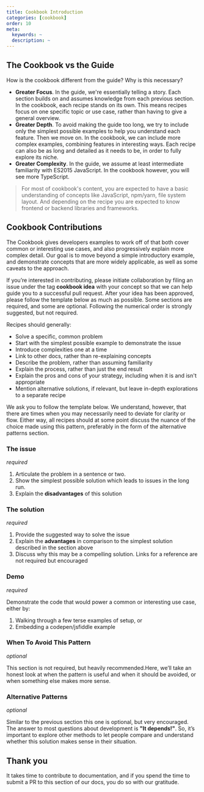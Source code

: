 ```yaml
---
title: Cookbook Introduction
categories: [cookbook]
order: 10
meta:
  keywords: ~
  description: ~
---
```


## The Cookbook vs the Guide

How is the cookbook different from the guide? Why is this necessary?

* **Greater Focus**. In the guide, we're essentially telling a story. Each section builds on and assumes knowledge from each previous section. In the cookbook, each recipe stands on its own. This means recipes focus on one specific topic or use case, rather than having to give a general overview.
* **Greater Depth**. To avoid making the guide too long, we try to include only the simplest possible examples to help you understand each feature. Then we move on. In the cookbook, we can include more complex examples, combining features in interesting ways. Each recipe can also be as long and detailed as it needs to be, in order to fully explore its niche.
* **Greater Complexity**. In the guide, we assume at least intermediate familiarity with ES2015 JavaScript. In the cookbook however, you will see more TypeScript.

> For most of cookbook's content, you are expected to have a basic understanding of concepts like JavaScript, npm/yarn, file system layout. And depending on the recipe you are expected to know frontend or backend libraries and frameworks.

## Cookbook Contributions

The Cookbook gives developers examples to work off of that both cover common or interesting use cases, and also progressively explain more complex detail. Our goal is to move beyond a simple introductory example, and demonstrate concepts that are more widely applicable, as well as some caveats to the approach.

If you’re interested in contributing, please initiate collaboration by filing an issue under the tag **cookbook idea** with your concept so that we can help guide you to a successful pull request. After your idea has been approved, please follow the template below as much as possible. Some sections are required, and some are optional. Following the numerical order is strongly suggested, but not required.

Recipes should generally:

* Solve a specific, common problem
* Start with the simplest possible example to demonstrate the issue
* Introduce complexities one at a time
* Link to other docs, rather than re-explaining concepts
* Describe the problem, rather than assuming familiarity
* Explain the process, rather than just the end result
* Explain the pros and cons of your strategy, including when it is and isn't appropriate
* Mention alternative solutions, if relevant, but leave in-depth explorations to a separate recipe

We ask you to follow the template below. We understand, however, that there are times when you may necessarily need to deviate for clarity or flow. Either way, all recipes should at some point discuss the nuance of the choice made using this pattern, preferably in the form of the alternative patterns section.

### The issue

*required*

1. Articulate the problem in a sentence or two.
2. Show the simplest possible solution which leads to issues in the long run.
3. Explain the **disadvantages** of this solution

### The solution

*required*

1. Provide the suggested way to solve the issue
2. Explain the **advantages** in comparison to the simplest solution described in the section above
3. Discuss why this may be a compelling solution. Links for a reference are not required but encouraged

### Demo

*required*

Demonstrate the code that would power a common or interesting use case, either by:

1. Walking through a few terse examples of setup, or
2. Embedding a codepen/jsfiddle example

### When To Avoid This Pattern

*optional*

This section is not required, but heavily recommended.Here, we’ll take an honest look at when the pattern is useful and when it should be avoided, or when something else makes more sense.

### Alternative Patterns

*optional*

Similar to the previous section this one is optional, but very encouraged. The answer to most questions about development is **"It depends!"**. So, it’s important to explore other methods to let people compare and understand whether this solution makes sense in their situation.

## Thank you

It takes time to contribute to documentation, and if you spend the time to submit a PR to this section of our docs, you do so with our gratitude.
